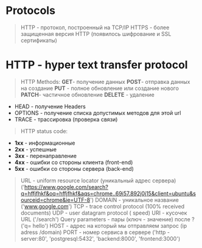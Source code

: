 # Protocols
> HTTP - протокол, построенный на TCP/IP
> HTTPS - более защищенная версия HTTP (появилось шифрование и SSL сертификаты)

# HTTP - hyper text transfer protocol
> HTTP Methods:
**GET**- получение данных
**POST**- отправка данных на создание
**PUT** - полное обновление или создание нового
**PATCH**- частичное обновление
**DELETE** - удаление
* HEAD - получение Headers
* OPTIONS - получение списка допустимых методов для этой url
* TRACE - трассировка (проверка связи)

> HTTP status code:
* **1xx** - информационные
* **2xx** - успешные
* **3xx** - перенаправление
* **4xx** - ошибки со стороны клиента (front-end)
* **5xx** - ошибки со стороны сервера (back-end)

> URL - uniform resource locator  (уникальный адрес сервера) ('https://www.google.com/search?q=hffjfhkf&oq=hffjfhkf&aqs=chrome..69i57.892j0j15&client=ubuntu&sourceid=chrome&ie=UTF-8')
> DOMAIN - уникальное название ('www.google.com')
> TCP - trace control protocol (100% received documents)
> UDP - user datagram protocol ( speed)
> URI - кусочек URL ('/search')
> Query parameters - пары (ключ - значение) после ? ('q= hello')
> HOST - адрес на который мы отправляем запрос (ip adress /domain)
> PORT - номер сервиса в сервере ('http - server:80', 'postgresql:5432', 'backend:8000', 'frontend:3000')



